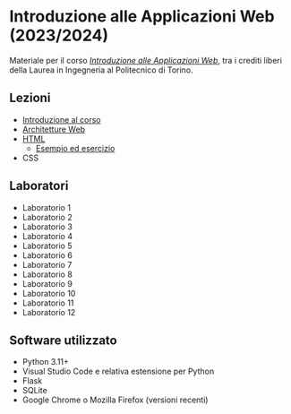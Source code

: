 # Introduzione alle Applicazioni Web (2023/2024)

Materiale per il corso _[Introduzione alle Applicazioni Web](https://github.com/polito-iaw-2023)_, tra i crediti liberi della Laurea in Ingegneria al Politecnico di Torino.

## Lezioni

* [Introduzione al corso](./slide/00-intro.pdf)
* [Architetture Web](./slide/01-web-architectures.pdf)
* [HTML](./slide/02-html.pdf)
  * [Esempio ed esercizio](./esercizi/02-html/)
* CSS


## Laboratori
* Laboratorio 1
* Laboratorio 2
* Laboratorio 3
* Laboratorio 4
* Laboratorio 5
* Laboratorio 6
* Laboratorio 7
* Laboratorio 8
* Laboratorio 9
* Laboratorio 10
* Laboratorio 11
* Laboratorio 12


## Software utilizzato
* Python 3.11+
* Visual Studio Code e relativa estensione per Python
* Flask
* SQLite
* Google Chrome o Mozilla Firefox (versioni recenti)

